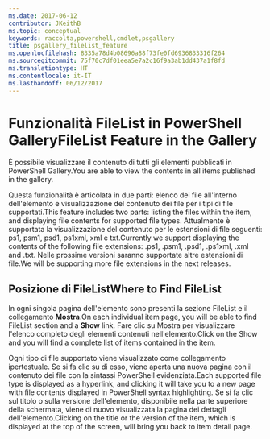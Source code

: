 ```yaml
---
ms.date: 2017-06-12
contributor: JKeithB
ms.topic: conceptual
keywords: raccolta,powershell,cmdlet,psgallery
title: psgallery_filelist_feature
ms.openlocfilehash: 8335a78d4b08696a88f73fe0fd6936833316f264
ms.sourcegitcommit: 75f70c7df01eea5e7a2c16f9a3ab1dd437a1f8fd
ms.translationtype: HT
ms.contentlocale: it-IT
ms.lasthandoff: 06/12/2017
---
```

# <a name="filelist-feature-in-the-gallery"></a><span data-ttu-id="fc661-103">Funzionalità FileList in PowerShell Gallery</span><span class="sxs-lookup"><span data-stu-id="fc661-103">FileList Feature in the Gallery</span></span>

<span data-ttu-id="fc661-104">È possibile visualizzare il contenuto di tutti gli elementi pubblicati in PowerShell Gallery.</span><span class="sxs-lookup"><span data-stu-id="fc661-104">You are able to view the contents in all items published in the gallery.</span></span> 

<span data-ttu-id="fc661-105">Questa funzionalità è articolata in due parti: elenco dei file all'interno dell'elemento e visualizzazione del contenuto dei file per i tipi di file supportati.</span><span class="sxs-lookup"><span data-stu-id="fc661-105">This feature includes two parts: listing the files within the item, and displaying file contents for supported file types.</span></span> <span data-ttu-id="fc661-106">Attualmente è supportata la visualizzazione del contenuto per le estensioni di file seguenti: ps1, psm1, psd1, ps1xml, xml e txt.</span><span class="sxs-lookup"><span data-stu-id="fc661-106">Currently we support displaying the contents of the following file extensions: .ps1, .psm1, .psd1, .ps1xml, .xml and .txt.</span></span> <span data-ttu-id="fc661-107">Nelle prossime versioni saranno supportate altre estensioni di file.</span><span class="sxs-lookup"><span data-stu-id="fc661-107">We will be supporting more file extensions in the next releases.</span></span> 

## <a name="where-to-find-filelist"></a><span data-ttu-id="fc661-108">Posizione di FileList</span><span class="sxs-lookup"><span data-stu-id="fc661-108">Where to Find FileList</span></span>
<span data-ttu-id="fc661-109">In ogni singola pagina dell'elemento sono presenti la sezione FileList e il collegamento **Mostra**.</span><span class="sxs-lookup"><span data-stu-id="fc661-109">On each individual item page, you will be able to find FileList section and a **Show** link.</span></span> <span data-ttu-id="fc661-110">Fare clic su Mostra per visualizzare l'elenco completo degli elementi contenuti nell'elemento.</span><span class="sxs-lookup"><span data-stu-id="fc661-110">Click on the Show and you will find a complete list of items contained in the item.</span></span>

<span data-ttu-id="fc661-111">Ogni tipo di file supportato viene visualizzato come collegamento ipertestuale. Se si fa clic su di esso, viene aperta una nuova pagina con il contenuto dei file con la sintassi PowerShell evidenziata.</span><span class="sxs-lookup"><span data-stu-id="fc661-111">Each supported file type is displayed as a hyperlink, and clicking it will take you to a new page with file contents displayed in PowerShell syntax highlighting.</span></span> <span data-ttu-id="fc661-112">Se si fa clic sul titolo o sulla versione dell'elemento, disponibile nella parte superiore della schermata, viene di nuovo visualizzata la pagina dei dettagli dell'elemento.</span><span class="sxs-lookup"><span data-stu-id="fc661-112">Clicking on the title or the version of the item, which is displayed at the top of the screen, will bring you back to item detail page.</span></span>

